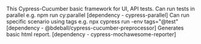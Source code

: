 This Cypress-Cucumber basic framework for UI, API tests.
Can run tests in parallel e.g. npm run cy:parallel [dependency - cypress-parallel]
Can run specific scenario using tags e.g. npx cypress run -env tags="@test"  [dependency - @bdeball/cypress-cucumber-preprocessor]
Generates basic html report. [dependency - cypress-mochawesome-reporter]
